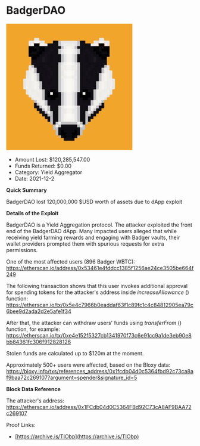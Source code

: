 # BadgerDAO
![BadgerDAO](/rektimages/BadgerDAO.png)
- Amount Lost: $120,285,547.00
- Funds Returned: $0.00
- Category: Yield Aggregator
- Date: 2021-12-2

**Quick Summary**

BadgerDAO lost 120,000,000 $USD worth of assets due to dApp exploit

  


 **Details of the Exploit**

BadgerDAO is a Yield Aggregation protocol. The attacker exploited the front end of the BadgerDAO dApp. Many impacted users alleged that while receiving yield farming rewards and engaging with Badger vaults, their wallet providers prompted them with spurious requests for extra permissions.  
  
One of the most affected users (896 Badger WBTC):  
https://etherscan.io/address/0x53461e4fddcc1385f1256ae24ce3505be664f249  
  
The following transaction shows that this user invokes additional approval for spending tokens for the attacker's address inside _increaseAllowance_ () function:  
https://etherscan.io/tx/0x5e4c7966b0eaddaf63f1c89fc1c4c84812905ea79c6bee9d2ada2d2e5afe1f34  
  
After that, the attacker can withdraw users' funds using _transferFrom_ () function, for example:  
https://etherscan.io/tx/0xe4e152f5327cb1341970f73c6e91cc9a1de3eb90e8bb84361fc306f912828126  
  
Stolen funds are calculated up to $120m at the moment.  
  
Approximately 500+ users were affected, based on the Bloxy data:  
https://bloxy.info/txs/references_address/0x1fcdb04d0c5364fbd92c73ca8af9baa72c269107?argument=spender&signature_id=5

  


 **Block Data Reference**

The attacker's address:  
https://etherscan.io/address/0x1FCdb04d0C5364FBd92C73cA8AF9BAA72c269107


Proof Links:
- [https://archive.is/TIObp](https://archive.is/TIObp)


